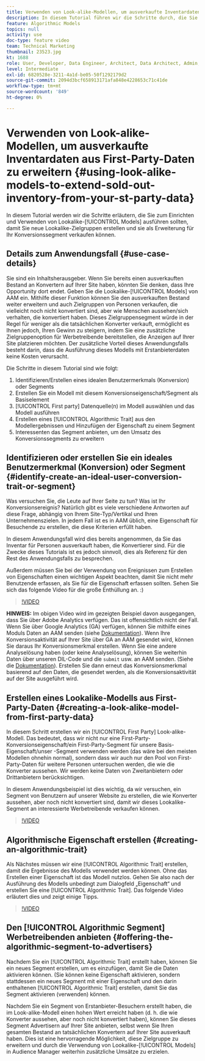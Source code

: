 ```yaml
---
title: Verwenden von Look-alike-Modellen, um ausverkaufte Inventardaten aus First-Party-Daten zu erweitern
description: In diesem Tutorial führen wir die Schritte durch, die Sie zum Einrichten und Verwenden von Look-alike-Modellen ausführen sollten, damit Sie neue Look-alike-Zielgruppen erstellen und sie als Erweiterung für Ihr Konversionssegment verkaufen können.
feature: Algorithmic Models
topics: null
activity: use
doc-type: feature video
team: Technical Marketing
thumbnail: 23523.jpg
kt: 1688
role: User, Developer, Data Engineer, Architect, Data Architect, Admin, Leader
level: Intermediate
exl-id: 6820528e-3211-4a1d-be05-50f1292179d2
source-git-commit: 2094d3bcf658913171afa848e4228653c71c41de
workflow-type: tm+mt
source-wordcount: '849'
ht-degree: 0%

---
```


# Verwenden von Look-alike-Modellen, um ausverkaufte Inventardaten aus First-Party-Daten zu erweitern {#using-look-alike-models-to-extend-sold-out-inventory-from-your-st-party-data}

In diesem Tutorial werden wir die Schritte erläutern, die Sie zum Einrichten und Verwenden von Lookalike-[!UICONTROL Models] ausführen sollten, damit Sie neue Lookalike-Zielgruppen erstellen und sie als Erweiterung für Ihr Konversionssegment verkaufen können.

## Details zum Anwendungsfall {#use-case-details}

Sie sind ein Inhaltsherausgeber. Wenn Sie bereits einen ausverkauften Bestand an Konvertern auf Ihrer Site haben, könnten Sie denken, dass Ihre Opportunity dort endet. Geben Sie die Lookalike-[!UICONTROL Models] von AAM ein. Mithilfe dieser Funktion können Sie den ausverkauften Bestand weiter erweitern und auch Zielgruppen von Personen verkaufen, die vielleicht noch nicht konvertiert sind, aber wie Menschen aussehen/sich verhalten, die konvertiert haben. Dieses Zielgruppensegment würde in der Regel für weniger als die tatsächlichen Konverter verkauft, ermöglicht es Ihnen jedoch, Ihren Gewinn zu steigern, indem Sie eine zusätzliche Zielgruppenoption für Werbetreibende bereitstellen, die Anzeigen auf Ihrer Site platzieren möchten. Der zusätzliche Vorteil dieses Anwendungsfalls besteht darin, dass die Ausführung dieses Modells mit Erstanbieterdaten keine Kosten verursacht.

Die Schritte in diesem Tutorial sind wie folgt:

1. Identifizieren/Erstellen eines idealen Benutzermerkmals (Konversion) oder Segments
1. Erstellen Sie ein Modell mit diesem Konversionseigenschaft/Segment als Basiselement
1. [!UICONTROL First party] Datenquelle(n) im Modell auswählen und das Modell ausführen
1. Erstellen eines [!UICONTROL Algorithmic Trait] aus den Modellergebnissen und Hinzufügen der Eigenschaft zu einem Segment
1. Interessenten das Segment anbieten, um den Umsatz des Konversionssegments zu erweitern

## Identifizieren oder erstellen Sie ein ideales Benutzermerkmal (Konversion) oder Segment {#identify-create-an-ideal-user-conversion-trait-or-segment}

Was versuchen Sie, die Leute auf Ihrer Seite zu tun? Was ist Ihr Konversionsereignis? Natürlich gibt es viele verschiedene Antworten auf diese Frage, abhängig von Ihrem Site-Typ/Vertikal und Ihren Unternehmenszielen. In jedem Fall ist es in AAM üblich, eine Eigenschaft für Besuchende zu erstellen, die diese Kriterien erfüllt haben.

In diesem Anwendungsfall wird dies bereits angenommen, da Sie das Inventar für Personen ausverkauft haben, die Konvertierer sind. Für die Zwecke dieses Tutorials ist es jedoch sinnvoll, dies als Referenz für den Rest des Anwendungsfalls zu besprechen.

Außerdem müssen Sie bei der Verwendung von Ereignissen zum Erstellen von Eigenschaften einen wichtigen Aspekt beachten, damit Sie nicht mehr Benutzende erfassen, als Sie für die Eigenschaft erfassen sollten. Sehen Sie sich das folgende Video für die große Enthüllung an. :)

>[!VIDEO](https://video.tv.adobe.com/v/23431/?quality=12)

**HINWEIS:** Im obigen Video wird im gezeigten Beispiel davon ausgegangen, dass Sie über Adobe Analytics verfügen. Das ist offensichtlich nicht der Fall. Wenn Sie über Google Analytics (GA) verfügen, können Sie mithilfe eines Moduls Daten an AAM senden (siehe [Dokumentation](https://experienceleague.adobe.com/docs/audience-manager/user-guide/dil-api/dil-overview.html)). Wenn Ihre Konversionsaktivität auf Ihrer Site über GA an AAM gesendet wird, können Sie daraus Ihr Konversionsmerkmal erstellen. Wenn Sie eine andere Analyselösung haben (oder keine Analyselösung), können Sie weiterhin Daten über unseren DIL-Code und die `submit` usw. an AAM senden. (Siehe die [Dokumentation](https://experienceleague.adobe.com/docs/audience-manager/user-guide/dil-api/dil-modules.html)). Erstellen Sie dann erneut das Konversionsmerkmal basierend auf den Daten, die gesendet werden, als die Konversionsaktivität auf der Site ausgeführt wird.

## Erstellen eines Lookalike-Modells aus First-Party-Daten {#creating-a-look-alike-model-from-first-party-data}

In diesem Schritt erstellen wir ein [!UICONTROL First Party] Look-alike-Modell. Das bedeutet, dass wir nicht nur eine First-Party-Konversionseigenschaft/ein First-Party-Segment für unsere Basis-Eigenschaft/unser -Segment verwenden werden (das wäre bei den meisten Modellen ohnehin normal), sondern dass wir auch nur den Pool von First-Party-Daten für weitere Personen untersuchen werden, die wie die Konverter aussehen. Wir werden keine Daten von Zweitanbietern oder Drittanbietern berücksichtigen.

In diesem Anwendungsbeispiel ist dies wichtig, da wir versuchen, ein Segment von Benutzern auf unserer Website zu erstellen, die wie Konverter aussehen, aber noch nicht konvertiert sind, damit wir dieses Lookalike-Segment an interessierte Werbetreibende verkaufen können.

>[!VIDEO](https://video.tv.adobe.com/v/23504/?quality-12)

## Algorithmische Eigenschaft erstellen {#creating-an-algorithmic-trait}

Als Nächstes müssen wir eine [!UICONTROL Algorithmic Trait] erstellen, damit die Ergebnisse des Modells verwendet werden können. Ohne das Erstellen einer Eigenschaft ist das Modell nutzlos. Gehen Sie also nach der Ausführung des Modells unbedingt zum Dialogfeld „Eigenschaft“ und erstellen Sie eine [!UICONTROL Algorithmic Trait]. Das folgende Video erläutert dies und zeigt einige Tipps.

>[!VIDEO](https://video.tv.adobe.com/v/23523/?quality=12)

## Den [!UICONTROL Algorithmic Segment] Werbetreibenden anbieten {#offering-the-algorithmic-segment-to-advertisers}

Nachdem Sie ein [!UICONTROL Algorithmic Trait] erstellt haben, können Sie ein neues Segment erstellen, um es einzufügen, damit Sie die Daten aktivieren können. (Sie können keine Eigenschaft aktivieren, sondern stattdessen ein neues Segment mit einer Eigenschaft und den darin enthaltenen [!UICONTROL Algorithmic Trait] erstellen, damit Sie das Segment aktivieren (verwenden) können.

Nachdem Sie ein Segment von Erstanbieter-Besuchern erstellt haben, die im Look-alike-Modell einen hohen Wert erreicht haben (d. h. die wie Konverter aussehen, aber noch nicht konvertiert haben), können Sie dieses Segment Advertisern auf Ihrer Site anbieten, selbst wenn Sie Ihren gesamten Bestand an tatsächlichen Konvertern auf Ihrer Site ausverkauft haben. Dies ist eine hervorragende Möglichkeit, diese Zielgruppe zu erweitern und durch die Verwendung von Lookalike-[!UICONTROL Models] in Audience Manager weiterhin zusätzliche Umsätze zu erzielen.
